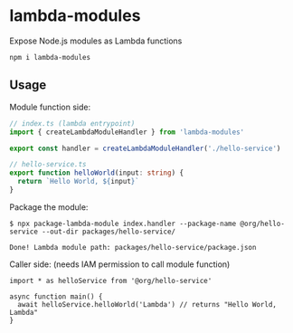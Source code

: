 # lambda-modules

Expose Node.js modules as Lambda functions

```
npm i lambda-modules
```

## Usage

Module function side:

```ts
// index.ts (lambda entrypoint)
import { createLambdaModuleHandler } from 'lambda-modules'

export const handler = createLambdaModuleHandler('./hello-service')
```

```ts
// hello-service.ts
export function helloWorld(input: string) {
  return `Hello World, ${input}`
}
```

Package the module:
```
$ npx package-lambda-module index.handler --package-name @org/hello-service --out-dir packages/hello-service/

Done! Lambda module path: packages/hello-service/package.json
```

Caller side: (needs IAM permission to call module function)

```
import * as helloService from '@org/hello-service'

async function main() {
  await helloService.helloWorld('Lambda') // returns "Hello World, Lambda"
}
```

